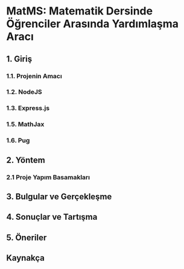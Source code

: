 # MatMS: Matematik Dersinde Öğrenciler Arasında Yardımlaşma Aracı
## 1. Giriş
### 1.1. Projenin Amacı
### 1.2. NodeJS
### 1.3. Express.js
### 1.5. MathJax
### 1.6. Pug
## 2. Yöntem
### 2.1 Proje Yapım Basamakları
## 3. Bulgular ve Gerçekleşme
## 4. Sonuçlar ve Tartışma
## 5. Öneriler
## Kaynakça
